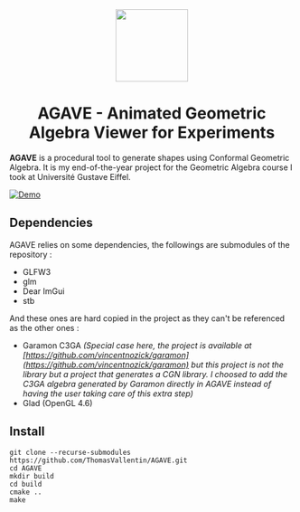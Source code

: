 <div align="center">
  <img src="https://user-images.githubusercontent.com/43669549/228212940-6f01061f-e457-4e71-b081-89d19aa4b53b.png" width=128 height=128>
  <H1>AGAVE - Animated Geometric Algebra Viewer for Experiments</H1>
</div>

**AGAVE** is a procedural tool to generate shapes using Conformal Geometric Algebra. It is my end-of-the-year project for the Geometric Algebra course I took at Université Gustave Eiffel.

[![Demo](https://user-images.githubusercontent.com/43669549/228780772-f63ac6d8-2f67-44ed-93f0-40e8f85d3ea9.png)](https://youtu.be/BwJDvLdODqc)

## Dependencies

AGAVE relies on some dependencies, the followings are submodules of the repository : 

- GLFW3
- glm
- Dear ImGui
- stb

And these ones are hard copied in the project as they can't be referenced as the other ones : 

- Garamon C3GA 
  *(Special case here, the project is available at [https://github.com/vincentnozick/garamon](https://github.com/vincentnozick/garamon) but this project is not the library but a project that generates a CGN library. I choosed to add the C3GA algebra generated by Garamon directly in AGAVE instead of having the user taking care of this extra step)*
- Glad (OpenGL 4.6)

## Install

```
git clone --recurse-submodules https://github.com/ThomasVallentin/AGAVE.git
cd AGAVE
mkdir build
cd build
cmake ..
make
```

